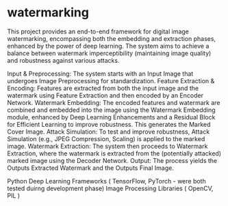 # watermarking
This project provides an end-to-end framework for digital image watermarking, encompassing both the embedding and extraction phases, enhanced by the power of deep learning. The system aims to achieve a balance between watermark imperceptibility (maintaining image quality) and robustness against various attacks.

Input & Preprocessing: The system starts with an Input Image that undergoes Image Preprocessing for standardization.
Feature Extraction & Encoding: Features are extracted from both the input image and the watermark using Feature Extraction and then encoded by an Encoder Network.
Watermark Embedding: The encoded features and watermark are combined and embedded into the image using the Watermark Embedding module, enhanced by Deep Learning Enhancements and a Residual Block for Efficient Learning to improve robustness. This generates the Marked Cover Image.
Attack Simulation: To test and improve robustness, Attack Simulation (e.g., JPEG Compression, Scaling) is applied to the marked image.
Watermark Extraction: The system then proceeds to Watermark Extraction, where the watermark is extracted from the (potentially attacked) marked image using the Decoder Network.
Output: The process yields the Outputs Extracted Watermark and the Outputs Final Image.

Python
Deep Learning Frameworks ( TensorFlow, PyTorch - were both tested duirng development phase)
Image Processing Libraries ( OpenCV, PIL )
